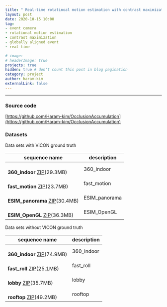 ```yaml
---
title: " Real-time rotatinoal motion estimation with contrast maximization over globally aligned events "
layout: post
date: 2020-10-15 10:00
tag: 
- event camera
- rotational motion estimation
- contrast maximization
- globally aligned event
- real-time

# image: 
# headerImage: true
projects: true
hidden: true # don't count this post in blog pagination
category: project
author: haram-kim
externalLink: false
---
```



---

### Source code
[https://github.com/Haram-kim/OcclusionAccumulation](https://github.com/Haram-kim/OcclusionAccumulation)

### Datasets

Data sets with VICON ground truth

| sequence name | description |
|---------------|-------------|
| <br> **360_indoor** [ZIP](http://icsl.snu.ac.kr/haramkim/event_dataset/360_indoor.zip)(29.3MB) <br> | 360_indoor |
| <br> **fast_motion** [ZIP](http://icsl.snu.ac.kr/haramkim/event_dataset/fast_motion.zip)(23.7MB) <br> | fast_motion |
| <br> **ESIM_panorama** [ZIP](http://icsl.snu.ac.kr/haramkim/event_dataset/ESIM_panorama.zip)(30.4MB) <br> | ESIM_panorama |
| <br> **ESIM_OpenGL** [ZIP](http://icsl.snu.ac.kr/haramkim/event_dataset/ESIM_OpenGL.zip)(36.3MB) <br> | ESIM_OpenGL |

Data sets without VICON ground truth

| sequence name | description |
|---------------|-------------|
| <br> **360_indoor** [ZIP](http://icsl.snu.ac.kr/haramkim/event_dataset/360_indoor.zip)(74.9MB) <br> | 360_indoor |
| <br> **fast_roll** [ZIP](http://icsl.snu.ac.kr/haramkim/event_dataset/fast_roll.zip)(25.1MB) <br> |fast_roll |
| <br> **lobby** [ZIP](http://icsl.snu.ac.kr/haramkim/event_dataset/lobby.zip)(35.7MB) <br> | lobby |
| <br> **rooftop** [ZIP](http://icsl.snu.ac.kr/haramkim/event_dataset/rooftop.zip)(49.2MB) <br> | rooftop |
